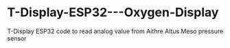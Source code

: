 # T-Display-ESP32---Oxygen-Display
T-Display ESP32 code to read analog value from Aithre Altus Meso pressure sensor
